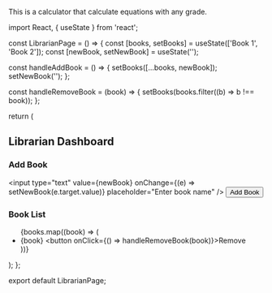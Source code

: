This is a calculator that calculate equations 
with any grade.

import React, { useState } from 'react';

const LibrarianPage = () => {
  const [books, setBooks] = useState(['Book 1', 'Book 2']);
  const [newBook, setNewBook] = useState('');

  const handleAddBook = () => {
    setBooks([...books, newBook]);
    setNewBook('');
  };

  const handleRemoveBook = (book) => {
    setBooks(books.filter((b) => b !== book));
  };

  return (
    <div>
      <h2>Librarian Dashboard</h2>
      <h3>Add Book</h3>
      <input
        type="text"
        value={newBook}
        onChange={(e) => setNewBook(e.target.value)}
        placeholder="Enter book name"
      />
      <button onClick={handleAddBook}>Add Book</button>
      <h3>Book List</h3>
      <ul>
        {books.map((book) => (
          <li key={book}>
            {book} <button onClick={() => handleRemoveBook(book)}>Remove</button>
          </li>
        ))}
      </ul>
    </div>
  );
};

export default LibrarianPage;
